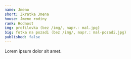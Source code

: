 ```yaml
---
name: Jmeno
short: Zkratka Jmena
house: Jmeno rodiny
rank: Hodnost
img: profilovka (bez /img/, napr.: mal.jpg)
big: fotka na pozadi (bez /img/, napr.: mal-pozadi.jpg)
published: false
---
```


Lorem ipsum dolor sit amet.
